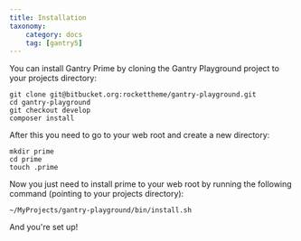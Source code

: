 ```yaml
---
title: Installation
taxonomy:
    category: docs
    tag: [gantry5]
---
```


You can install Gantry Prime by cloning the Gantry Playground project to your projects directory:

    git clone git@bitbucket.org:rockettheme/gantry-playground.git
    cd gantry-playground
    git checkout develop
    composer install

After this you need to go to your web root and create a new directory:

    mkdir prime
    cd prime
    touch .prime

Now you just need to install prime to your web root by running the following command (pointing to your projects directory):

    ~/MyProjects/gantry-playground/bin/install.sh

And you're set up!
